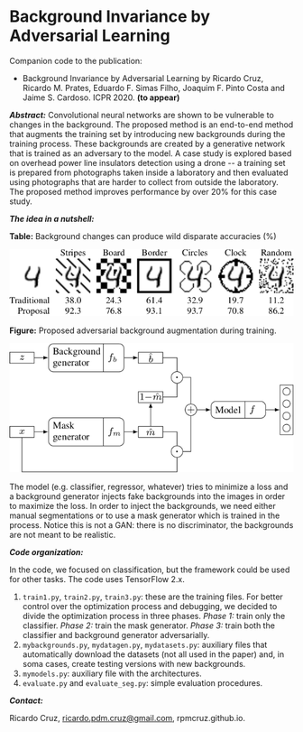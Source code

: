 # Background Invariance by Adversarial Learning

Companion code to the publication:

* Background Invariance by Adversarial Learning by Ricardo Cruz, Ricardo M. Prates, Eduardo F. Simas Filho, Joaquim F. Pinto Costa and Jaime S. Cardoso. ICPR 2020. **(to appear)**

***Abstract:*** Convolutional neural networks are shown to be vulnerable to changes in the background. The proposed method is an end-to-end method that augments the training set by introducing new backgrounds during the training process. These backgrounds are created by a generative network that is trained as an adversary to the model. A case study is explored based on overhead power line insulators detection using a drone -- a training set is prepared from photographs taken inside a laboratory and then evaluated using photographs that are harder to collect from outside the laboratory. The proposed method improves performance by over 20% for this case study.

***The idea in a nutshell:***

**Table:** Background changes can produce wild disparate accuracies (%)

![Results overview](results.png)

**Figure:** Proposed adversarial background augmentation during training.

![Adversarial framework](model.png)

The model (e.g. classifier, regressor, whatever) tries to minimize a loss and a background generator injects fake backgrounds into the images in order to maximize the loss. In order to inject the backgrounds, we need either manual segmentations or to use a mask generator which is trained in the process. Notice this is not a GAN: there is no discriminator, the backgrounds are not meant to be realistic.

***Code organization:***

In the code, we focused on classification, but the framework could be used for other tasks. The code uses TensorFlow 2.x.

1. `train1.py`, `train2.py`, `train3.py`: these are the training files. For better control over the optimization process and debugging, we decided to divide the optimization process in three phases. *Phase 1:* train only the classifier. *Phase 2:* train the mask generator. *Phase 3:* train both the classifier and background generator adversarially.
2. `mybackgrounds.py`, `mydatagen.py`, `mydatasets.py`: auxiliary files that automatically download the datasets (not all used in the paper) and, in soma cases, create testing versions with new backgrounds.
3. `mymodels.py`: auxiliary file with the architectures.
4. `evaluate.py` and `evaluate_seg.py`: simple evaluation procedures.

***Contact:***

Ricardo Cruz, ricardo.pdm.cruz@gmail.com, rpmcruz.github.io.
